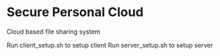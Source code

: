 # Secure Personal Cloud
Cloud based file sharing system 

Run client_setup.sh to setup client
Run server_setup.sh to setup server
